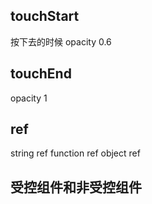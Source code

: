 ## touchStart
按下去的时候
opacity 0.6

## touchEnd
opacity 1

## ref
string ref
function ref
object ref

## 受控组件和非受控组件
